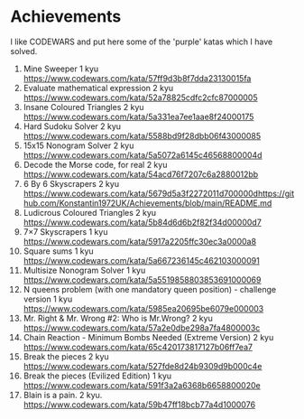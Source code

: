 # Achievements
I like CODEWARS and put here some of the 'purple' katas which I have solved.
1. Mine Sweeper 1 kyu https://www.codewars.com/kata/57ff9d3b8f7dda23130015fa
2. Evaluate mathematical expression 2 kyu https://www.codewars.com/kata/52a78825cdfc2cfc87000005
3. Insane Coloured Triangles 2 kyu https://www.codewars.com/kata/5a331ea7ee1aae8f24000175
4. Hard Sudoku Solver 2 kyu https://www.codewars.com/kata/5588bd9f28dbb06f43000085
5. 15x15 Nonogram Solver 2 kyu https://www.codewars.com/kata/5a5072a6145c46568800004d
6. Decode the Morse code, for real 2 kyu https://www.codewars.com/kata/54acd76f7207c6a2880012bb
7. 6 By 6 Skyscrapers 2 kyu https://www.codewars.com/kata/5679d5a3f2272011d700000dhttps://github.com/Konstantin1972UK/Achievements/blob/main/README.md
8. Ludicrous Coloured Triangles 2 kyu https://www.codewars.com/kata/5b84d6d6b2f82f34d00000d7
9. 7×7 Skyscrapers 1 kyu https://www.codewars.com/kata/5917a2205ffc30ec3a0000a8
10. Square sums 1 kyu https://www.codewars.com/kata/5a667236145c462103000091
11. Multisize Nonogram Solver 1 kyu https://www.codewars.com/kata/5a5519858803853691000069
12. N queens problem (with one mandatory queen position) - challenge version 1 kyu https://www.codewars.com/kata/5985ea20695be6079e000003
13. Mr. Right & Mr. Wrong #2: Who is Mr.Wrong?  2 kyu https://www.codewars.com/kata/57a2e0dbe298a7fa4800003c
14. Chain Reaction - Minimum Bombs Needed (Extreme Version) 2 kyu https://www.codewars.com/kata/65c420173817127b06ff7ea7
15. Break the pieces 2 kyu https://www.codewars.com/kata/527fde8d24b9309d9b000c4e
16. Break the pieces (Evilized Edition) 1 kyu https://www.codewars.com/kata/591f3a2a6368b6658800020e
17. Blain is a pain. 2 kyu. https://www.codewars.com/kata/59b47ff18bcb77a4d1000076

